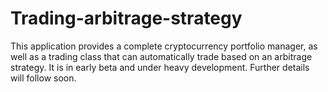 # Trading-arbitrage-strategy
This application provides a complete cryptocurrency portfolio manager, as well as a trading class that can automatically trade based on an arbitrage strategy.  It is in early beta and under heavy development.  Further details will follow soon.
